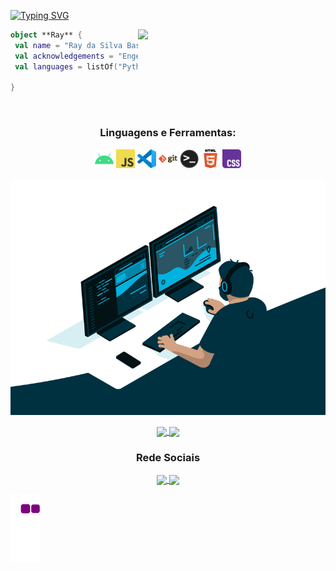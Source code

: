[![Typing SVG](https://readme-typing-svg.demolab.com?font=Fira+Code&color=00BFFF&size=22&lines=👋+Hello!;My+name+is+Ray.;I+live+in+Ouro+Preto,+MG,+Brazil.;I+study+Machine+Learning;+and+Generative+AI.;Be+welcome!+🎉)](https://git.io/typing-svg)



<img align="right" width="300" src="https://i2.wp.com/allhtaccess.info/wp-content/uploads/2018/03/programming.gif?fit=1281%2C716&ssl=1" />

```kotlin
object **Ray** {
 val name = "Ray da Silva Basilio"
 val acknowledgements = "Engenharia de Controle e Automação"
 val languages = listOf("Python", "JavaScript", "C++", "CSS/HTML") 

}
```
</br>
<h3 align="center">Linguagens e Ferramentas:</h3>

<p align="center">
<code><img height="30" src="https://raw.githubusercontent.com/github/explore/80688e429a7d4ef2fca1e82350fe8e3517d3494d/topics/android/android.png"></code>
<code><img height="30" src="https://raw.githubusercontent.com/github/explore/80688e429a7d4ef2fca1e82350fe8e3517d3494d/topics/javascript/javascript.png"></code>
<code><img height="30" src="https://raw.githubusercontent.com/github/explore/80688e429a7d4ef2fca1e82350fe8e3517d3494d/topics/visual-studio-code/visual-studio-code.png"></code>
<code><img height="30" src="https://raw.githubusercontent.com/github/explore/80688e429a7d4ef2fca1e82350fe8e3517d3494d/topics/git/git.png"></code>
<code><img height="30" src="https://raw.githubusercontent.com/github/explore/80688e429a7d4ef2fca1e82350fe8e3517d3494d/topics/terminal/terminal.png"></code>
<code><img height="30" src="https://raw.githubusercontent.com/github/explore/80688e429a7d4ef2fca1e82350fe8e3517d3494d/topics/html/html.png"></code>
<code><img height="30" src="https://raw.githubusercontent.com/github/explore/80688e429a7d4ef2fca1e82350fe8e3517d3494d/topics/css/css.png"></code>
</p>
<p align="center">
  <img src="https://github.com/RayBasilio123/repo/blob/main/code.gif" alt="code gif" />
</p>


<p align="center">
  <a href="https://github.com/RayBasilio123">
    <img
      align="center"
      height="150em"
      src="https://github-readme-stats.vercel.app/api?username=RayBasilio123&show_icons=true&include_all_commits=true&count_private=true&theme=blue-green"
    />
  </a>
  <a href="https://github.com/RayBasilio123">
    <img
      align="center"
      height="150em"
      src="https://github-readme-stats.vercel.app/api/top-langs/?username=RayBasilio123&show_icons=true&include_all_commits=true&count_private=true&layout=compact&theme=blue-green"
    />
  </a>
</p>


<h3 align="center">Rede Sociais</h3>

<p align="center">
  <a href="ray.basilio@aluno.ufop.edu.br">
    <img
      align="center"
      src="https://img.shields.io/badge/Gmail-1C1C1C?style=for-the-badge&logo=gmail&logoColor=00FFFF">
  </a>
  <a href="https://www.linkedin.com/in/ray-basilio-engenheiro-de-controle-e-automacao/">
    <img
         align="center"
         src="https://img.shields.io/badge/LinkedIn-1C1C1C?style=for-the-badge&logo=linkedin&logoColor=00FFFF"
  </a>
  
</p>
 
 ![snake gif](https://github.com/RayBasilio123/RayBasilio123/blob/output/github-contribution-grid-snake.gif)
